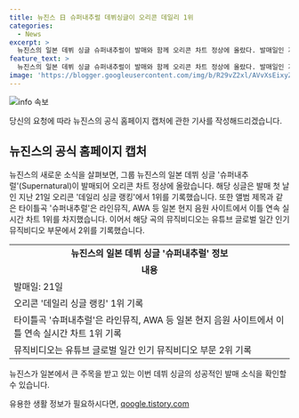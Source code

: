 ```yaml
---
title: 뉴진스 日 슈퍼내추럴 데뷔싱글이 오리콘 데일리 1위
categories:
  - News
excerpt: >
  뉴진스의 일본 데뷔 싱글 슈퍼내추럴이 발매와 함께 오리콘 차트 정상에 올랐다. 발매일인 지난 21일 오리콘 데일리 싱글 랭킹 1위를 기록하며 글로벌에서도 주목을 받았다. 뮤직비디오는 유튜브 글로벌 일간 인기 뮤직비디오 부문 2위를 기록하는 등 화제를 모으고 있다.
feature_text: >
  뉴진스의 일본 데뷔 싱글 슈퍼내추럴이 발매와 함께 오리콘 차트 정상에 올랐다. 발매일인 지난 21일 오리콘 데일리 싱글 랭킹 1위를 기록하며 글로벌에서도 주목을 받았다. 뮤직비디오는 유튜브 글로벌 일간 인기 뮤직비디오 부문 2위를 기록하는 등 화제를 모으고 있다.
image: 'https://blogger.googleusercontent.com/img/b/R29vZ2xl/AVvXsEixyZcFfHzMRdzZMjFBmAUKJYCLCGyLL1o632UiGVXcaFdKo_bkvkuCioo0uUKlGfBVcT3P84aROyZIXSBEx3Aw5nCQ3pTgDom1WDC4m8eifvWiAmWEEVb4x6G_l8C0QH225ldMjyaFvpxGEBGNO37VmDTDMHGhJPq73UglMfDca1-0aw/s1600/blogspot.png'
---
```


<p><img src="https://blogger.googleusercontent.com/img/b/R29vZ2xl/AVvXsEixyZcFfHzMRdzZMjFBmAUKJYCLCGyLL1o632UiGVXcaFdKo_bkvkuCioo0uUKlGfBVcT3P84aROyZIXSBEx3Aw5nCQ3pTgDom1WDC4m8eifvWiAmWEEVb4x6G_l8C0QH225ldMjyaFvpxGEBGNO37VmDTDMHGhJPq73UglMfDca1-0aw/s1600/blogspot.png" alt="info 속보" /></p>

<p>당신의 요청에 따라 뉴진스의 공식 홈페이지 캡처에 관한 기사를 작성해드리겠습니다. </p>

<h2 data-ke-size="size26">뉴진스의 공식 홈페이지 캡처</h2>

<p data-ke-size="size16">뉴진스의 새로운 소식을 살펴보면, 그룹 뉴진스의 일본 데뷔 싱글 '슈퍼내추럴'(Supernatural)이 발매되어 오리콘 차트 정상에 올랐습니다. 해당 싱글은 발매 첫 날인 지난 21일 오리콘 '데일리 싱글 랭킹'에서 1위를 기록했습니다. 또한 앨범 제목과 같은 타이틀곡 '슈퍼내추럴'은 라인뮤직, AWA 등 일본 현지 음원 사이트에서 이틀 연속 실시간 차트 1위를 차지했습니다. 이어서 해당 곡의 뮤직비디오는 유튜브 글로벌 일간 인기 뮤직비디오 부문에서 2위를 기록했습니다.</p>

<table>
    <tbody>
        <tr>
            <td style="text-align: center; height: 17px;"><b>뉴진스의 일본 데뷔 싱글 '슈퍼내추럴' 정보</b></td>
        </tr>
        <tr>
            <td style="text-align: center; height: 17px;"><b>내용</b></td>
        </tr>
        <tr>
            <td style="text-align: left; height: 17px;">발매일: 21일</td>
        </tr>
        <tr>
            <td style="text-align: left; height: 17px;">오리콘 '데일리 싱글 랭킹' 1위 기록</td>
        </tr>
        <tr>
            <td style="text-align: left; height: 17px;">타이틀곡 '슈퍼내추럴'은 라인뮤직, AWA 등 일본 현지 음원 사이트에서 이틀 연속 실시간 차트 1위 기록</td>
        </tr>
        <tr>
            <td style="text-align: left; height: 17px;">뮤직비디오는 유튜브 글로벌 일간 인기 뮤직비디오 부문 2위 기록</td>
        </tr>
    </tbody>
</table>

<p data-ke-size="size16">뉴진스가 일본에서 큰 주목을 받고 있는 이번 데뷔 싱글의 성공적인 발매 소식을 확인할 수 있습니다.</p>
유용한 생활 정보가 필요하시다면, <a href="https://qoogle.tistory.com" rel="dofollow">qoogle.tistory.com</a>


